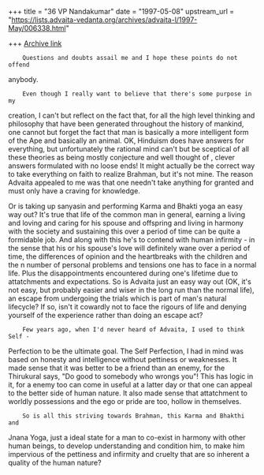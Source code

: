 +++
title = "36 VP Nandakumar"
date = "1997-05-08"
upstream_url = "https://lists.advaita-vedanta.org/archives/advaita-l/1997-May/006338.html"

+++
[Archive link](https://lists.advaita-vedanta.org/archives/advaita-l/1997-May/006338.html)

        Questions and doubts assail me and I hope these points do not offend
anybody.

        Even though I really want to believe that there's some purpose in my
creation, I can't but reflect on the fact that, for all the high level thinking
and philosophy that have been generated throughout the history of mankind, one
cannot but forget the fact that man is basically a more intelligent form of the
Ape and basically an animal. OK, Hinduism does have answers for everything, but
unfortunately the rational mind can't but be sceptical of all these theories as
being mostly conjecture and well thought of , clever answers formulated with no
loose ends! It might actually be the correct way to take everything on faith to
realize Brahman, but it's not mine. The reason Advaita appealed to me was that
one needn't take anything for granted and must only have a craving for
knowledge.

Or is taking up sanyasin and performing Karma and Bhakti yoga an easy way out?
It's true that life of the common man in general, earning a living and loving
and caring for his spouse and offspring and living in harmony with the society
and sustaining this over a period of time can be quite a formidable job. And
along with this he's to contend with human infirmity - in the sense that his or
his spouse's love will definitely wane over a period of time, the differences of
opinion and the heartbreaks with the children and the n number of personal
problems and tensions one has to face in a normal life. Plus the disappointments
encountered during one's lifetime due to attatchments and expectations. So is
Advaita just an easy way out (OK, it's not easy, but probably easier and wiser
in the long run than the normal life), an escape from undergoing the trials
which is part of man's natural lifecycle? If so, isn't it cowardly not to face
the rigours of life and denying yourself of the experience rather than doing an
escape act?

        Few years ago, when I'd never heard of Advaita, I used to think Self -
Perfection to be the ultimate goal. The Self Perfection, I had in mind was based
on honesty and intelligence without pettiness or weaknesses. It made sense that
it was better to be a friend than an enemy, for the Thirukural says, "Do good to
somebody who wrongs you"! This has logic in it, for a enemy too can come in
useful at a latter day or that one can appeal to the better side of human
nature. It also made sense that  attatchment to worldly possessions and the ego
or pride are too, hollow in themselves.

        So is all this striving towards Brahman, this Karma and Bhakthi and
Jnana Yoga, just a ideal state for a man to co-exist in harmony with other human
beings, to develop understanding and condition him, to make him impervious of
the pettiness and infirmity and cruelty that are so inherent a quality of the
human nature?


